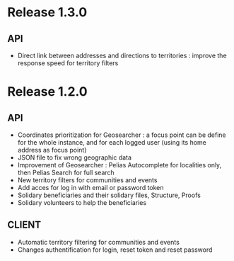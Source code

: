 # Release 1.3.0

## API

* Direct link between addresses and directions to territories : improve the response speed for territory filters


# Release 1.2.0

## API

* Coordinates prioritization for Geosearcher : a focus point can be define for the whole instance, and for each logged user (using its home address as focus point)
* JSON file to fix wrong geographic data
* Improvement of Geosearcher : Pelias Autocomplete for localities only, then Pelias Search for full search
* New territory filters for communities and events
* Add acces for log in with email or password token
* Solidary beneficiaries and their solidary files, Structure, Proofs
* Solidary volunteers to help the beneficiaries

## CLIENT

* Automatic territory filtering for communities and events
* Changes authentification for login, reset token and reset password